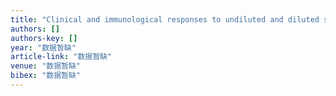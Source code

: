 ```yaml
---
title: "Clinical and immunological responses to undiluted and diluted smallpox vaccine with vaccinia virus of Lister strain"
authors: []
authors-key: []
year: "数据暂缺"
article-link: "数据暂缺"
venue: "数据暂缺"
bibex: "数据暂缺"
---
```

